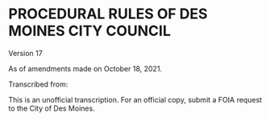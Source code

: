 # PROCEDURAL RULES OF DES MOINES CITY COUNCIL 

Version 17

As of amendments made on October 18, 2021.

Transcribed from:

This is an unofficial transcription. For an official copy, submit a FOIA request to the City of Des Moines.
